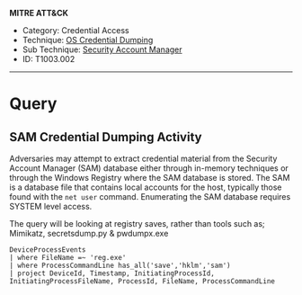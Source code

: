 **MITRE ATT&CK**
- Category: Credential Access
- Technique: [OS Credential Dumping](https://attack.mitre.org/techniques/T1003/)
- Sub Technique: [Security Account Manager](https://attack.mitre.org/techniques/T1003/002/)
- ID: T1003.002
---
# Query

## SAM Credential Dumping Activity

Adversaries may attempt to extract credential material from the Security Account Manager (SAM) database either through in-memory techniques or through the Windows Registry where the SAM database is stored. The SAM is a database file that contains local accounts for the host, typically those found with the `net user` command. Enumerating the SAM database requires SYSTEM level access.

The query will be looking at registry saves, rather than tools such as; Mimikatz, secretsdump.py & pwdumpx.exe

```KQL
DeviceProcessEvents
| where FileName =~ 'reg.exe'
| where ProcessCommandLine has_all('save','hklm','sam')
| project DeviceId, Timestamp, InitiatingProcessId, InitiatingProcessFileName, ProcessId, FileName, ProcessCommandLine
```